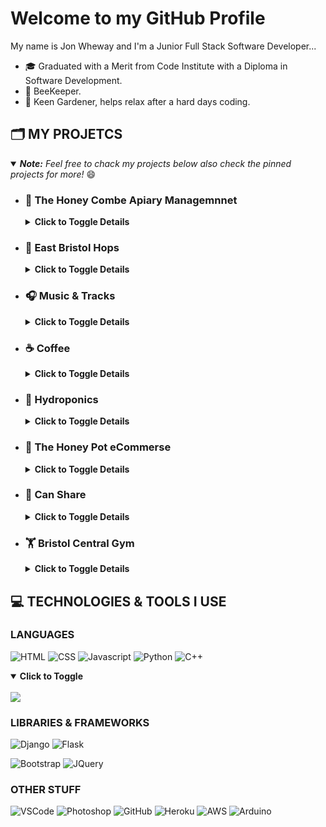 # Welcome to my GitHub Profile

My name is Jon Wheway and I'm a Junior Full Stack Software Developer...
- 🎓 Graduated with a Merit from Code Institute with a Diploma in Software Development.
- 🐝 BeeKeeper.
- 🌿 Keen Gardener, helps relax after a hard days coding.

## 🗂️ MY PROJETCS
<details open>
<summary><em><b>Note:</b> Feel free to chack my projects below also check the pinned projects for more!</em> 😄</summary>
  <ul>
    <li>
      <h3>🐝 The Honey Combe Apiary Managemnnet</h3>
      <details>
        <summary><b>Click to Toggle Details</b></summary>
          <br>
          <p><b>Languages Used:</b> HTML, CSS, Python, Django, C++</p>
          <br>
          <p>
            <a href="https://honeycomb-am.herokuapp.com/">
              <img align="center" src="https://github-readme-stats.vercel.app/api/pin/?username=jonathanw82&repo=thehoneycombAM&theme=algolia" />
            </a>
          </p>
          <br>
          <a href="https://honeycomb-am.herokuapp.com/">
            <img src="https://img.shields.io/badge/Check_Out-Live_Page-blueviolet?style=for-the-badge&color=048BFF"/>
          </a>
      </details>
    </li>
    <li>
      <h3>🌱 East Bristol Hops</h3>
      <details>
        <summary><b>Click to Toggle Details</b></summary>
          <br>
          <p><b>Languages Used:</b> HTML, CSS, Javascript, Python, Flask</p>
          <br>
          <p>
            <a href="http://www.eastbristolhops.co.uk/">
              <img align="center" src="https://github-readme-stats.vercel.app/api/pin/?username=jonathanw82&repo=eastbristolhops&theme=algolia" />
            </a>
           </p>
          <br>
          <a href="http://www.eastbristolhops.co.uk/">
            <img src="https://img.shields.io/badge/Check_Out-Live_Page-blueviolet?style=for-the-badge&color=048BFF"/>
          </a>
      </details>
    </li>
    <li>
      <h3>🎧 Music & Tracks</h3>
      <details>
        <summary><b>Click to Toggle Details</b></summary>
          <br>
          <p><b>Languages Used:</b> HTML, CSS, Javascript</p>
          <br>
          <p>
            <a href="https://jonathanw82.github.io/myfavoritetune/">
              <img align="center" src="https://github-readme-stats.vercel.app/api/pin/?username=jonathanw82&repo=myfavoritetune&theme=algolia" />
            </a> 
          </p>
          <br>
          <a href="https://jonathanw82.github.io/myfavoritetune/">
            <img src="https://img.shields.io/badge/Check_Out-Live_Page-blueviolet?style=for-the-badge&color=048BFF"/>
          </a>
      </details>
    </li>
     <li>
      <h3>☕ Coffee</h3>
      <details>
        <summary><b>Click to Toggle Details</b></summary>
          <br>
          <p><b>Languages Used:</b> C++</p>
          <br>
          <p>
            <a href="https://github.com/jonathanw82/Coffee">
              <img align="center" src="https://github-readme-stats.vercel.app/api/pin/?username=jonathanw82&repo=coffee&theme=algolia" />
            </a> 
          </p>
          <br>
          <a href="https://github.com/jonathanw82/Coffee">
            <img src="https://img.shields.io/badge/Check_Out_Readme-There_is_no_live_version_so_please_check_out_the_readme -blueviolet?style=for-the-badge&color=048BFF"/>
          </a>
      </details>
    </li>
     <li>
      <h3>🥗 Hydroponics</h3>
      <details>
        <summary><b>Click to Toggle Details</b></summary>
          <br>
          <p><b>Languages Used:</b> C++</p>
          <br>
          <p>
            <a href="https://github.com/jonathanw82/HydroBigTent/">
              <img align="center" src="https://github-readme-stats.vercel.app/api/pin/?username=jonathanw82&repo=hydrobigtent&theme=algolia" />
            </a> 
          </p>
          <br>
          <a href="https://github.com/jonathanw82/HydroBigTent">
            <img src="https://img.shields.io/badge/Check_Out_Readme-There_is_no_live_version_so_please_check_out_the_readme -blueviolet?style=for-the-badge&color=048BFF"/>
          </a>
      </details>
    </li>
    <li>
      <h3>🍯 The Honey Pot eCommerse</h3>
      <details>
        <summary><b>Click to Toggle Details</b></summary>
          <br>
          <p><b>Languages Used:</b> HTML, CSS, Javascript, Python, Django</p>
          <br>
          <p>
            <a href="https://jonathanw82-the-honey-pot.herokuapp.com/">
              <img align="center" src="https://github-readme-stats.vercel.app/api/pin/?username=jonathanw82&repo=the-honey-pot&theme=algolia" />
            </a> 
          </p>
          <br>
          <a href="https://jonathanw82-the-honey-pot.herokuapp.com/">
            <img src="https://img.shields.io/badge/Check_Out-Live_Page-blueviolet?style=for-the-badge&color=048BFF"/>
          </a>
      </details>
    </li>
    <li>
      <h3>🍺 Can Share</h3>
      <details>
        <summary><b>Click to Toggle Details</b></summary>
          <br>
          <p><b>Languages Used:</b> HTML, CSS, Javascript, Python</p>
          <br>
          <p>
            <a href="https://jonathanw82-canshare.herokuapp.com/">
              <img align="center" src="https://github-readme-stats.vercel.app/api/pin/?username=jonathanw82&repo=can_share&theme=algolia" />
            </a> 
          </p>
          <br>
          <a href="https://jonathanw82-canshare.herokuapp.com/">
            <img src="https://img.shields.io/badge/Check_Out-Live_Page-blueviolet?style=for-the-badge&color=048BFF"/>
          </a>
      </details>
    </li>
     <li>
      <h3>🏋️ Bristol Central Gym</h3>
      <details>
        <summary><b>Click to Toggle Details</b></summary>
          <br>
          <p><b>Languages Used:</b> HTML, CSS</p>
          <br>
          <p>
            <a href="https://jonathanw82.github.io/bristol-central-gym/">
              <img align="center" src="https://github-readme-stats.vercel.app/api/pin/?username=jonathanw82&repo=bristol-central-gym&theme=algolia" />
            </a> 
          </p>
          <br>
          <a href="https://jonathanw82.github.io/bristol-central-gym/">
            <img src="https://img.shields.io/badge/Check_Out-Live_Page-blueviolet?style=for-the-badge&color=048BFF"/>
          </a>
      </details>
    </li>
  </ul>
</details>

## 💻 TECHNOLOGIES & TOOLS I USE
### LANGUAGES
![HTML](https://img.shields.io/badge/HTML-Language-orange?style=for-the-badge&logo=html5&logoColor=d54f2a&color=d54f2a)
![CSS](https://img.shields.io/badge/CSS-Language-orange?style=for-the-badge&logo=css3&logoColor=d54f2a&color=d54f2a)
![Javascript](https://img.shields.io/badge/Javascript-Language-orange?style=for-the-badge&logo=javascript&logoColor=d54f2a&color=d54f2a)
![Python](https://img.shields.io/badge/Python-Language-orange?style=for-the-badge&logo=python&logoColor=d54f2a&color=d54f2a)
![C++](https://img.shields.io/badge/C%2B%2B-Language-orange?style=for-the-badge&logo=c&logoColor=d54f2a&color=d54f2a)


<details open>
  <summary><b>Click to Toggle</b></summary>
  <br>
    <a href="https://github.com/jonathanw82/jonwheway">
      <img align="center" src="https://github-readme-stats.vercel.app/api/top-langs/?username=jonathanw82&hide=html&langs_count=4&theme=algolia&layout=compact" />
    </a>
</details>

### LIBRARIES & FRAMEWORKS
![Django](https://img.shields.io/badge/Django-Framework-blueviolet?style=for-the-badge&logo=django&logoColor=d85094&color=d85094)
![Flask](https://img.shields.io/badge/Flask-Framework-blueviolet?style=for-the-badge&logo=flask&logoColor=d85094&color=d85094)
<!-- [React](https://img.shields.io/badge/React_(Still_learning)-Library-blueviolet?style=for-the-badge&logo=react&logoColor=f1d91a&color=f1d91a) -->
![Bootstrap](https://img.shields.io/badge/Bootstrap-Library-blueviolet?style=for-the-badge&logo=bootstrap&logoColor=f1d91a&color=f1d91a)
![JQuery](https://img.shields.io/badge/JQuery-Library-blueviolet?style=for-the-badge&logo=jquery&logoColor=f1d91a&color=f1d91a)

### OTHER STUFF
![VSCode](https://img.shields.io/badge/VSCode-Other-blue?style=for-the-badge&logo=visual-studio&logoColor=0094d0&color=0094d0)
![Photoshop](https://img.shields.io/badge/Photoshop-Other-blue?style=for-the-badge&logo=adobe-photoshop&logoColor=0094d0&color=0094d0)
![GitHub](https://img.shields.io/badge/GitHub-Other-blue?style=for-the-badge&logo=github&logoColor=0094d0&color=0094d0)
![Heroku](https://img.shields.io/badge/Heroku-Other-blue?style=for-the-badge&logo=heroku&logoColor=0094d0&color=0094d0)
![AWS](https://img.shields.io/badge/AWS-Other-blue?style=for-the-badge&logo=amazon&logoColor=0094d0&color=0094d0)
![Arduino](https://img.shields.io/badge/Arduino-Other-blue?style=for-the-badge&logo=arduino&logoColor=0094d0&color=0094d0)

<!-- Resources -->
<!-- Icons: https://simpleicons.org/ -->
<!-- Emojis: https://emojipedia.org/emoji/ -->
<!-- Shields: https://shields.io/ -->
<!-- Awesome GitHub Profile README's: https://github.com/abhisheknaiidu/awesome-github-profile-readme -->
<!-- Informative Article on GitHub README's: https://towardsdatascience.com/build-a-stunning-readme-for-your-github-profile-9b80434fe5d7 -->
